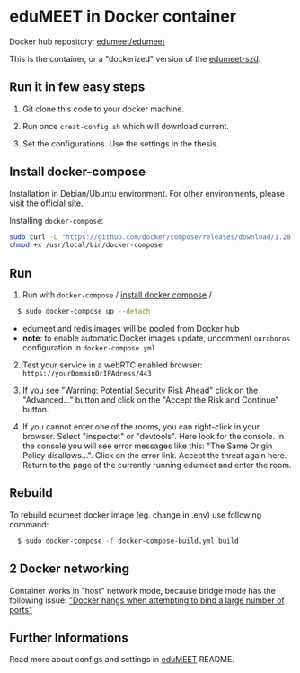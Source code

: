 # eduMEET in Docker container

Docker hub repository: [edumeet/edumeet](https://hub.docker.com/r/edumeet/edumeet)

This is the container, or a "dockerized" version of the [edumeet-szd](https://github.com/csiziszebasztian/edumeet-szd).

## Run it in few easy steps

1. Git clone this code to your docker machine.

2. Run once `creat-config.sh` which will download current.

3. Set the configurations. Use the settings in the thesis. 

## Install docker-compose

Installation in Debian/Ubuntu environment. For other environments, please visit the official site.

Installing `docker-compose`:

```sh
sudo curl -L "https://github.com/docker/compose/releases/download/1.28.4/docker-compose-$(uname -s)-$(uname -m)" -o /usr/local/bin/docker-compose
chmod +x /usr/local/bin/docker-compose
```
## Run

1. Run with `docker-compose` 
/ [install docker compose](https://docs.docker.com/compose/install/) /

```sh
  $ sudo docker-compose up --detach
```
- edumeet and redis images will be pooled from Docker hub
- **note**: to enable automatic Docker images update, uncomment `ouroboros` configuration in `docker-compose.yml`

2. Test your service in a webRTC enabled browser: `https://yourDomainOrIPAdress/443`

3. If you see "Warning: Potential Security Risk Ahead" click on the "Advanced..." button and click on the "Accept the Risk and Continue" button. 

4. If you cannot enter one of the rooms, you can right-click in your browser. Select "inspectet" or "devtools". Here look for the console. In the console you will see error messages like this: "The Same Origin Policy disallows...". Click on the error link. Accept the threat again here. Return to the page of the currently running edumeet and enter the room.

## Rebuild

To rebuild edumeet docker image (eg. change in .env) use following command:

```sh
  $ sudo docker-compose -f docker-compose-build.yml build
```

## 2 Docker networking

Container works in "host" network mode, because bridge mode has the following issue: ["Docker hangs when attempting to bind a large number of ports"](https://success.docker.com/article/docker-compose-and-docker-run-hang-when-binding-a-large-port-range)

## Further Informations

Read more about configs and settings in [eduMEET](https://github.com/edumeet/edumeet) README.

